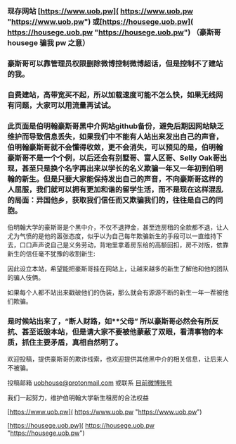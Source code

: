 ### 现存网站 [https://www.uob.pw]( https://www.uob.pw "https://www.uob.pw")   或[https://housege.uob.pw]( https://housege.uob.pw "https://housege.uob.pw")   （豪斯哥 housege 骗我 pw 之意）

### 豪斯哥可以靠管理员权限删除微博控制微博超话，但是控制不了建站的我。 
### 自费建站，高带宽买不起，所以加载速度可能不怎么快，如果无线网有问题，大家可以用流量再试试。

###  此页面是伯明翰豪斯哥黑中介网站github备份，避免后期因网站缺乏维护而导致信息丢失，如果我们中不能有人站出来发出自己的声音，伯明翰豪斯哥就不会懂得收敛，更不会消失，可以预见的是，伯明翰豪斯哥不是一个个例，以后还会有别墅哥、富人区哥、Selly Oak哥出现，甚至只是换个名字再出来以学长的名义欺骗一年又一年初到伯明翰的新生。但是只要大家能保持发出自己的声音，不向豪斯哥这样的人屈服，我们就可以拥有更加和谐的留学生活，而不是现在这样混乱的局面：异国他乡，获取我们信任而又欺骗我们的，往往是自己的同胞。


伯明翰大学的豪斯哥是个黑中介，不仅不退押金，甚至连房租的全款都不退，让人尤为气愤的是他的嚣张态度，似乎以为自己每年欺骗新生的手段可以一直维持下去，口口声声说自己是义务劳动，背地里拿着房东给的高额回扣，房不对版，依靠新生的信任毫不犹豫的收割新生:

因此设立本站，希望能把豪斯哥挂在网站上，让越来越多的新生了解他和他的团队的骗人伎俩。

如果每个人都不站出来戳破他们的伪装，那么就会有源源不断的新生一年一茬被他们欺骗。

### 是时候站出来了，“断人财路，如**父母” 所以豪斯哥必然会有所反抗、甚至诋毁本站，但是请大家不要被他蒙蔽了双眼，看清事物的本质，抓住主要矛盾，真相自然明了。

欢迎投稿，提供豪斯哥的欺诈线索，也欢迎提供其他黑中介的相关信息，让后来人不被骗。

投稿邮箱 uobhouse@protonmail.com  或联系  [目前微博账号]( https://weibo.com/u/6460676591 "https://weibo.com/u/6460676591")  

我们一起努力，维护伯明翰大学新生租房的合法权益



[https://www.uob.pw]( https://www.uob.pw "https://www.uob.pw")   

[https://housege.uob.pw]( https://housege.uob.pw "https://housege.uob.pw")  

